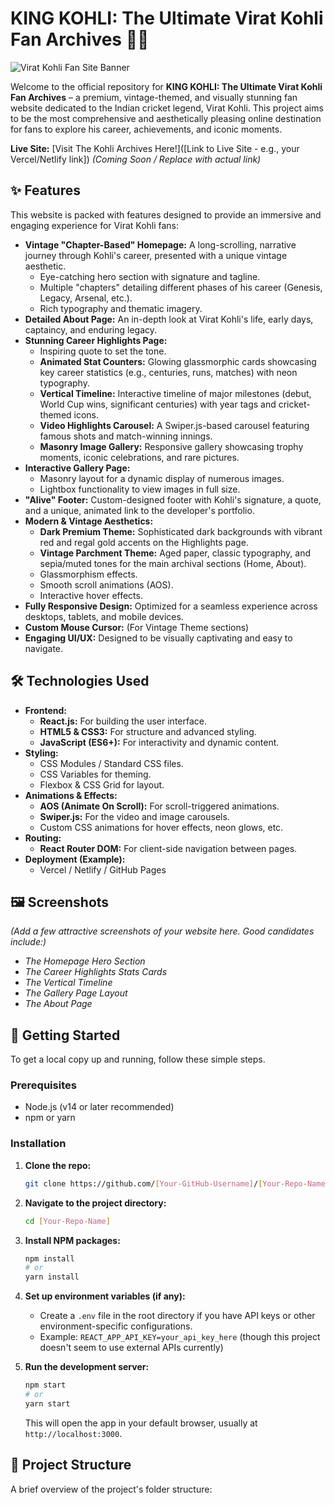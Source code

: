 # KING KOHLI: The Ultimate Virat Kohli Fan Archives 🏏👑

![Virat Kohli Fan Site Banner](https://via.placeholder.com/1200x400/101010/FF003C?text=KING+KOHLI+ARCHIVES)
<!-- Replace the placeholder banner with an actual cool banner image for your site -->

Welcome to the official repository for **KING KOHLI: The Ultimate Virat Kohli Fan Archives** – a premium, vintage-themed, and visually stunning fan website dedicated to the Indian cricket legend, Virat Kohli. This project aims to be the most comprehensive and aesthetically pleasing online destination for fans to explore his career, achievements, and iconic moments.

**Live Site:** [Visit The Kohli Archives Here!]([Link to Live Site - e.g., your Vercel/Netlify link]) *(Coming Soon / Replace with actual link)*

## ✨ Features

This website is packed with features designed to provide an immersive and engaging experience for Virat Kohli fans:

*   **Vintage "Chapter-Based" Homepage:** A long-scrolling, narrative journey through Kohli's career, presented with a unique vintage aesthetic.
    *   Eye-catching hero section with signature and tagline.
    *   Multiple "chapters" detailing different phases of his career (Genesis, Legacy, Arsenal, etc.).
    *   Rich typography and thematic imagery.
*   **Detailed About Page:** An in-depth look at Virat Kohli's life, early days, captaincy, and enduring legacy.
*   **Stunning Career Highlights Page:**
    *   Inspiring quote to set the tone.
    *   **Animated Stat Counters:** Glowing glassmorphic cards showcasing key career statistics (e.g., centuries, runs, matches) with neon typography.
    *   **Vertical Timeline:** Interactive timeline of major milestones (debut, World Cup wins, significant centuries) with year tags and cricket-themed icons.
    *   **Video Highlights Carousel:** A Swiper.js-based carousel featuring famous shots and match-winning innings.
    *   **Masonry Image Gallery:** Responsive gallery showcasing trophy moments, iconic celebrations, and rare pictures.
*   **Interactive Gallery Page:**
    *   Masonry layout for a dynamic display of numerous images.
    *   Lightbox functionality to view images in full size.
*   **"Alive" Footer:** Custom-designed footer with Kohli's signature, a quote, and a unique, animated link to the developer's portfolio.
*   **Modern & Vintage Aesthetics:**
    *   **Dark Premium Theme:** Sophisticated dark backgrounds with vibrant red and regal gold accents on the Highlights page.
    *   **Vintage Parchment Theme:** Aged paper, classic typography, and sepia/muted tones for the main archival sections (Home, About).
    *   Glassmorphism effects.
    *   Smooth scroll animations (AOS).
    *   Interactive hover effects.
*   **Fully Responsive Design:** Optimized for a seamless experience across desktops, tablets, and mobile devices.
*   **Custom Mouse Cursor:** (For Vintage Theme sections)
*   **Engaging UI/UX:** Designed to be visually captivating and easy to navigate.

## 🛠️ Technologies Used

*   **Frontend:**
    *   **React.js:** For building the user interface.
    *   **HTML5 & CSS3:** For structure and advanced styling.
    *   **JavaScript (ES6+):** For interactivity and dynamic content.
*   **Styling:**
    *   CSS Modules / Standard CSS files.
    *   CSS Variables for theming.
    *   Flexbox & CSS Grid for layout.
*   **Animations & Effects:**
    *   **AOS (Animate On Scroll):** For scroll-triggered animations.
    *   **Swiper.js:** For the video and image carousels.
    *   Custom CSS animations for hover effects, neon glows, etc.
*   **Routing:**
    *   **React Router DOM:** For client-side navigation between pages.
*   **Deployment (Example):**
    *   Vercel / Netlify / GitHub Pages

## 🖼️ Screenshots

*(Add a few attractive screenshots of your website here. Good candidates include:)*
*   *The Homepage Hero Section*
*   *The Career Highlights Stats Cards*
*   *The Vertical Timeline*
*   *The Gallery Page Layout*
*   *The About Page*

<!-- Example Markdown for an image: -->
<!-- ![Homepage Screenshot](path/to/your/homepage_screenshot.png) -->
<!-- ![Highlights Page Screenshot](path/to/your/highlights_screenshot.png) -->

## 🚀 Getting Started

To get a local copy up and running, follow these simple steps.

### Prerequisites

*   Node.js (v14 or later recommended)
*   npm or yarn

### Installation

1.  **Clone the repo:**
    ```sh
    git clone https://github.com/[Your-GitHub-Username]/[Your-Repo-Name].git
    ```
2.  **Navigate to the project directory:**
    ```sh
    cd [Your-Repo-Name]
    ```
3.  **Install NPM packages:**
    ```sh
    npm install
    # or
    yarn install
    ```
4.  **Set up environment variables (if any):**
    *   Create a `.env` file in the root directory if you have API keys or other environment-specific configurations.
    *   Example: `REACT_APP_API_KEY=your_api_key_here` (though this project doesn't seem to use external APIs currently)

5.  **Run the development server:**
    ```sh
    npm start
    # or
    yarn start
    ```
    This will open the app in your default browser, usually at `http://localhost:3000`.

## 📂 Project Structure

A brief overview of the project's folder structure:
